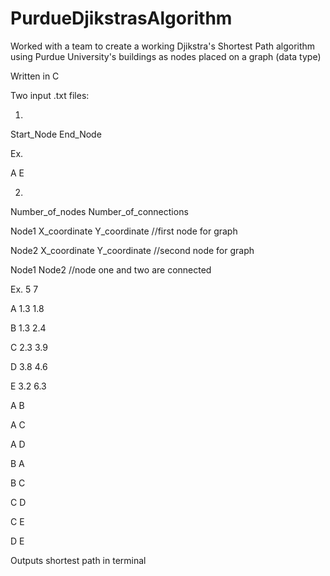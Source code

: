 # PurdueDjikstrasAlgorithm
Worked with a team to create a working Djikstra's Shortest Path algorithm using Purdue University's buildings as nodes placed on a graph (data type) 

Written in C

Two input .txt files:

1.

Start_Node End_Node

Ex. 

A E

2. 

Number_of_nodes Number_of_connections

Node1 X_coordinate Y_coordinate //first node for graph

Node2 X_coordinate Y_coordinate //second node for graph

Node1 Node2 //node one and two are connected

Ex.
5 7

A 1.3 1.8

B 1.3 2.4

C 2.3 3.9

D 3.8 4.6

E 3.2 6.3

A B

A C

A D

B A


B C

C D

C E 

D E

Outputs shortest path in terminal
